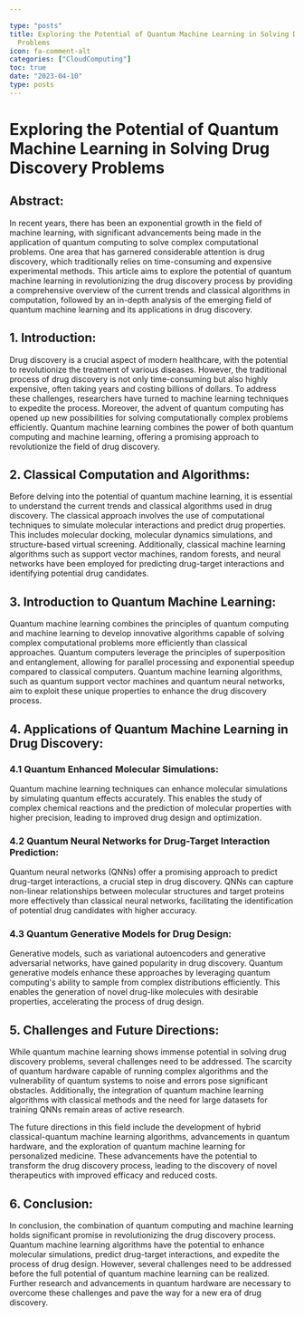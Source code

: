 ```yaml
---

type: "posts"
title: Exploring the Potential of Quantum Machine Learning in Solving Drug Discovery
  Problems
icon: fa-comment-alt
categories: ["CloudComputing"]
toc: true
date: "2023-04-10"
type: posts
---
```





# Exploring the Potential of Quantum Machine Learning in Solving Drug Discovery Problems

## Abstract:

In recent years, there has been an exponential growth in the field of machine learning, with significant advancements being made in the application of quantum computing to solve complex computational problems. One area that has garnered considerable attention is drug discovery, which traditionally relies on time-consuming and expensive experimental methods. This article aims to explore the potential of quantum machine learning in revolutionizing the drug discovery process by providing a comprehensive overview of the current trends and classical algorithms in computation, followed by an in-depth analysis of the emerging field of quantum machine learning and its applications in drug discovery.

## 1. Introduction:

Drug discovery is a crucial aspect of modern healthcare, with the potential to revolutionize the treatment of various diseases. However, the traditional process of drug discovery is not only time-consuming but also highly expensive, often taking years and costing billions of dollars. To address these challenges, researchers have turned to machine learning techniques to expedite the process. Moreover, the advent of quantum computing has opened up new possibilities for solving computationally complex problems efficiently. Quantum machine learning combines the power of both quantum computing and machine learning, offering a promising approach to revolutionize the field of drug discovery.

## 2. Classical Computation and Algorithms:

Before delving into the potential of quantum machine learning, it is essential to understand the current trends and classical algorithms used in drug discovery. The classical approach involves the use of computational techniques to simulate molecular interactions and predict drug properties. This includes molecular docking, molecular dynamics simulations, and structure-based virtual screening. Additionally, classical machine learning algorithms such as support vector machines, random forests, and neural networks have been employed for predicting drug-target interactions and identifying potential drug candidates.

## 3. Introduction to Quantum Machine Learning:

Quantum machine learning combines the principles of quantum computing and machine learning to develop innovative algorithms capable of solving complex computational problems more efficiently than classical approaches. Quantum computers leverage the principles of superposition and entanglement, allowing for parallel processing and exponential speedup compared to classical computers. Quantum machine learning algorithms, such as quantum support vector machines and quantum neural networks, aim to exploit these unique properties to enhance the drug discovery process.

## 4. Applications of Quantum Machine Learning in Drug Discovery:

### 4.1 Quantum Enhanced Molecular Simulations:
Quantum machine learning techniques can enhance molecular simulations by simulating quantum effects accurately. This enables the study of complex chemical reactions and the prediction of molecular properties with higher precision, leading to improved drug design and optimization.

### 4.2 Quantum Neural Networks for Drug-Target Interaction Prediction:
Quantum neural networks (QNNs) offer a promising approach to predict drug-target interactions, a crucial step in drug discovery. QNNs can capture non-linear relationships between molecular structures and target proteins more effectively than classical neural networks, facilitating the identification of potential drug candidates with higher accuracy.

### 4.3 Quantum Generative Models for Drug Design:
Generative models, such as variational autoencoders and generative adversarial networks, have gained popularity in drug discovery. Quantum generative models enhance these approaches by leveraging quantum computing's ability to sample from complex distributions efficiently. This enables the generation of novel drug-like molecules with desirable properties, accelerating the process of drug design.

## 5. Challenges and Future Directions:

While quantum machine learning shows immense potential in solving drug discovery problems, several challenges need to be addressed. The scarcity of quantum hardware capable of running complex algorithms and the vulnerability of quantum systems to noise and errors pose significant obstacles. Additionally, the integration of quantum machine learning algorithms with classical methods and the need for large datasets for training QNNs remain areas of active research.

The future directions in this field include the development of hybrid classical-quantum machine learning algorithms, advancements in quantum hardware, and the exploration of quantum machine learning for personalized medicine. These advancements have the potential to transform the drug discovery process, leading to the discovery of novel therapeutics with improved efficacy and reduced costs.

## 6. Conclusion:

In conclusion, the combination of quantum computing and machine learning holds significant promise in revolutionizing the drug discovery process. Quantum machine learning algorithms have the potential to enhance molecular simulations, predict drug-target interactions, and expedite the process of drug design. However, several challenges need to be addressed before the full potential of quantum machine learning can be realized. Further research and advancements in quantum hardware are necessary to overcome these challenges and pave the way for a new era of drug discovery.